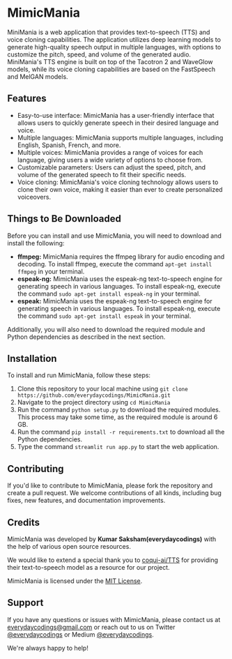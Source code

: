 # MimicMania

MiniMania is a web application that provides text-to-speech (TTS) and voice cloning capabilities. The application utilizes deep learning models to generate high-quality speech output in multiple languages, with options to customize the pitch, speed, and volume of the generated audio. MiniMania's TTS engine is built on top of the Tacotron 2 and WaveGlow models, while its voice cloning capabilities are based on the FastSpeech and MelGAN models.

## Features

- Easy-to-use interface: MimicMania has a user-friendly interface that allows users to quickly    generate speech in their desired language and voice.
- Multiple languages: MimicMania supports multiple languages, including English, Spanish, French, and more.
- Multiple voices: MimicMania provides a range of voices for each language, giving users a wide variety of options to choose from.
- Customizable parameters: Users can adjust the speed, pitch, and volume of the generated speech to fit their specific needs.
- Voice cloning: MimicMania's voice cloning technology allows users to clone their own voice, making it easier than ever to create personalized voiceovers.

## Things to Be Downloaded

Before you can install and use MimicMania, you will need to download and install the following:

- **ffmpeg:** MimicMania requires the ffmpeg library for audio encoding and decoding. To install ffmpeg, execute the command `apt-get install ffmpeg` in your terminal.
- **espeak-ng:** MimicMania uses the espeak-ng text-to-speech engine for generating speech in various languages. To install espeak-ng, execute the command `sudo apt-get install espeak-ng` in your terminal. 
- **espeak:** MimicMania uses the espeak-ng text-to-speech engine for generating speech in various languages. To install espeak-ng, execute the command `sudo apt-get install espeak` in your terminal.

Additionally, you will also need to download the required module and Python dependencies as described in the next section.

## Installation

To install and run MimicMania, follow these steps:

1. Clone this repository to your local machine using `git clone https://github.com/everydaycodings/MimicMania.git`
2. Navigate to the project directory using `cd MimicMania`
3. Run the command `python setup.py` to download the required modules. This process may take some time, as the required module is around 6 GB.
4. Run the command `pip install -r requirements.txt` to download all the Python dependencies.
5. Type the command `streamlit run app.py` to start the web application.



## Contributing

If you'd like to contribute to MimicMania, please fork the repository and create a pull request. We welcome contributions of all kinds, including bug fixes, new features, and documentation improvements.

## Credits

MimicMania was developed by **Kumar Saksham(everydaycodings)** with the help of various open source resources. 

We would like to extend a special thank you to [coqui-ai/TTS](https://github.com/coqui-ai/TTS) for providing their text-to-speech model as a resource for our project.

MimicMania is licensed under the [MIT License](https://opensource.org/licenses/MIT). 

## Support

If you have any questions or issues with MimicMania, please contact us at [everydaycodings@gmail.com](mailto:everydaycodings@gmail.com) or reach out to us on Twitter [@everydaycodings](https://twitter.com/everydaycodings) or Medium [@everydaycodings](https://medium.com/@everydaycodings).

We're always happy to help!
